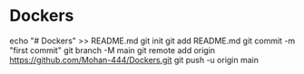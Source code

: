 # Dockers
echo "# Dockers" >> README.md
git init
git add README.md
git commit -m "first commit"
git branch -M main
git remote add origin https://github.com/Mohan-444/Dockers.git
git push -u origin main
